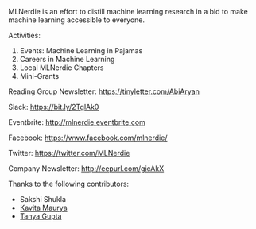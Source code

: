 MLNerdie is an effort to distill machine learning research in a bid to make machine learning accessible to everyone.

Activities:
1. Events: Machine Learning in Pajamas 
2. Careers in Machine Learning
3. Local MLNerdie Chapters
4. Mini-Grants


Reading Group Newsletter: https://tinyletter.com/AbiAryan

Slack: https://bit.ly/2TglAk0

Eventbrite: http://mlnerdie.eventbrite.com

Facebook: https://www.facebook.com/mlnerdie/

Twitter: https://twitter.com/MLNerdie

Company Newsletter: http://eepurl.com/gicAkX

Thanks to the following contributors:
* Sakshi Shukla 
* [Kavita Maurya](https://github.com/Kavita309)
* [Tanya Gupta](https://github.com/Tanya16107)
